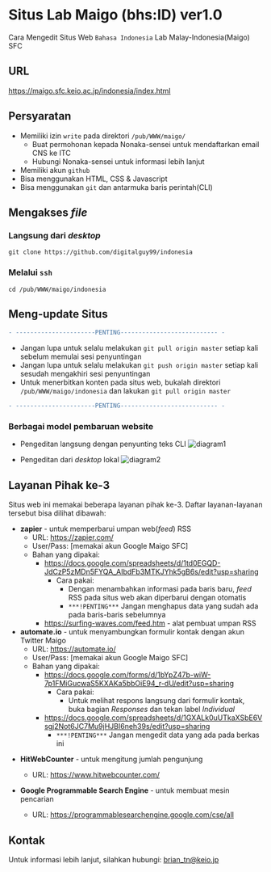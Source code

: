# Situs Lab Maigo (bhs:ID) ver1.0
Cara Mengedit Situs Web `Bahasa Indonesia` Lab Malay-Indonesia(Maigo) SFC

## URL
https://maigo.sfc.keio.ac.jp/indonesia/index.html

## Persyaratan 
* Memiliki izin `write` pada direktori `/pub/WWW/maigo/`
  * Buat permohonan kepada Nonaka-sensei untuk mendaftarkan email CNS ke ITC
  * Hubungi Nonaka-sensei untuk informasi lebih lanjut
* Memiliki akun `github`
* Bisa menggunakan HTML, CSS & Javascript
* Bisa menggunakan `git` dan antarmuka baris perintah(CLI)

## Mengakses _file_
### Langsung dari _desktop_
``` 
git clone https://github.com/digitalguy99/indonesia
```
### Melalui `ssh`
```
cd /pub/WWW/maigo/indonesia
```

## Meng-update Situs
```diff 
- ----------------------PENTING--------------------------- -
```
* Jangan lupa untuk selalu melakukan `git pull origin master` setiap kali sebelum memulai sesi penyuntingan
* Jangan lupa untuk selalu melakukan `git push origin master` setiap kali sesudah mengakhiri sesi penyuntingan 
* Untuk menerbitkan konten pada situs web, bukalah direktori `/pub/WWW/maigo/indonesia` dan lakukan `git pull origin master`
```diff 
- ----------------------PENTING--------------------------- -
```
### Berbagai model pembaruan website
* Pengeditan langsung dengan penyunting teks CLI
![diagram1](https://drive.google.com/uc?id=1K5zIZMoRPFQyvW62e73utW4oNxLdx5wN)

* Pengeditan dari _desktop_ lokal 
![diagram2](https://drive.google.com/uc?id=1_mJrtOfVRNwIv-0dpJpOqva2RPwiDDv_)

## Layanan Pihak ke-3
Situs web ini memakai beberapa layanan pihak ke-3. Daftar layanan-layanan tersebut bisa dilihat dibawah:
* **zapier** - untuk memperbarui umpan web(_feed_) RSS
  * URL: https://zapier.com/
  * User/Pass: [memakai akun Google Maigo SFC]
  * Bahan yang dipakai:
    * https://docs.google.com/spreadsheets/d/1td0EGQD-JdCzP5zMDn5FYQA_AIbdFb3MTKJYhk5gB6s/edit?usp=sharing
      * Cara pakai: 
        * Dengan menambahkan informasi pada baris baru, _feed_ RSS pada situs web akan diperbarui dengan otomatis
        * `***!PENTING***` Jangan menghapus data yang sudah ada pada baris-baris sebelumnya 
    * https://surfing-waves.com/feed.htm - alat pembuat umpan RSS
* **automate.io** - untuk menyambungkan formulir kontak dengan akun Twitter Maigo
  * URL: https://automate.io/
  * User/Pass: [memakai akun Google Maigo SFC]
  * Bahan yang dipakai: 
    * https://docs.google.com/forms/d/1bYpZ47b-wiW-7p1FMiGucwaS5KXAKa5bbOiE94_r-dU/edit?usp=sharing
      * Cara pakai:
        * Untuk melihat respons langsung dari formulir kontak, buka bagian _Responses_ dan tekan label _Individual_
    * https://docs.google.com/spreadsheets/d/1GXALk0uUTkaXSbE6Vsgj2Not6JC7Mu9jHJBI6neh39s/edit?usp=sharing
      * `***!PENTING***` Jangan mengedit data yang ada pada berkas ini

<!--
* **FreeVisitorCounters.com** - untuk mengitung jumlah pengunjung
  * URL: https://www.freevisitorcounters.com/
-->

* **HitWebCounter** - untuk mengitung jumlah pengunjung
  * URL: https://www.hitwebcounter.com/

* **Google Programmable Search Engine** - untuk membuat mesin pencarian 
  * URL: https://programmablesearchengine.google.com/cse/all

## Kontak
Untuk informasi lebih lanjut, silahkan hubungi: brian_tn@keio.jp
